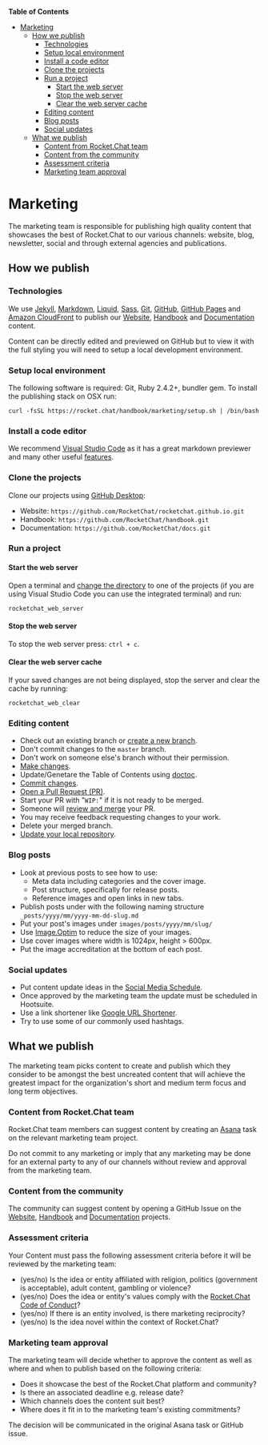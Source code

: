 <!-- START doctoc generated TOC please keep comment here to allow auto update -->
<!-- DON'T EDIT THIS SECTION, INSTEAD RE-RUN doctoc TO UPDATE -->
**Table of Contents**

- [Marketing](#marketing)
  - [How we publish](#how-we-publish)
    - [Technologies](#technologies)
    - [Setup local environment](#setup-local-environment)
    - [Install a code editor](#install-a-code-editor)
    - [Clone the projects](#clone-the-projects)
    - [Run a project](#run-a-project)
      - [Start the web server](#start-the-web-server)
      - [Stop the web server](#stop-the-web-server)
      - [Clear the web server cache](#clear-the-web-server-cache)
    - [Editing content](#editing-content)
    - [Blog posts](#blog-posts)
    - [Social updates](#social-updates)
  - [What we publish](#what-we-publish)
    - [Content from Rocket.Chat team](#content-from-rocketchat-team)
    - [Content from the community](#content-from-the-community)
    - [Assessment criteria](#assessment-criteria)
    - [Marketing team approval](#marketing-team-approval)

<!-- END doctoc generated TOC please keep comment here to allow auto update -->

# Marketing

The marketing team is responsible for publishing high quality content that showcases the best of Rocket.Chat to our various channels: website, blog, newsletter, social and through external agencies and publications.

## How we publish

### Technologies

We use
[Jekyll](https://jekyllrb.com/),
[Markdown](https://guides.github.com/features/mastering-markdown/),
[Liquid](https://shopify.github.io/liquid/),
[Sass](http://sass-lang.com/documentation/),
[Git](https://git-scm.com/doc),
[GitHub](https://help.github.com),
[GitHub Pages](https://pages.github.com/) and
[Amazon CloudFront](https://aws.amazon.com/cloudfront/) to publish our
[Website](https://github.com/RocketChat/rocketchat.github.io),
[Handbook](https://github.com/RocketChat/handbook) and
[Documentation](https://github.com/RocketChat/docs) content.

Content can be directly edited and previewed on GitHub but to view it with the full styling you will need to setup a local development environment.

### Setup local environment

The following software is required: Git, Ruby 2.4.2+, bundler gem. To install the publishing stack on OSX run:

```
curl -fsSL https://rocket.chat/handbook/marketing/setup.sh | /bin/bash
```

### Install a code editor

We recommend [Visual Studio Code](https://code.visualstudio.com/) as it has a great markdown previewer and many other useful [features](https://code.visualstudio.com/docs).

### Clone the projects

Clone our projects using [GitHub Desktop](https://services.github.com/on-demand/github-desktop/clone-repository-github-desktop):

- Website: `https://github.com/RocketChat/rocketchat.github.io.git`
- Handbook: `https://github.com/RocketChat/handbook.git`
- Documentation: `https://github.com/RocketChat/docs.git`

### Run a project

#### Start the web server

Open a terminal and [change the directory](https://learn.co/lessons/bash-navigation-osx) to one of the projects (if you are using Visual Studio Code you can use the integrated terminal) and run:

```
rocketchat_web_server
```

#### Stop the web server

To stop the web server press: `ctrl + c`.

#### Clear the web server cache

If your saved changes are not being displayed, stop the server and clear the cache by running:

```
rocketchat_web_clear
```

### Editing content

- Check out an existing branch or [create a new branch](https://services.github.com/on-demand/github-desktop/create-branches-github-desktop).
- Don't commit changes to the `master` branch.
- Don't work on someone else's branch without their permission.
- [Make changes](https://services.github.com/on-demand/github-desktop/make-changes-github-desktop).
- Update/Genetare the Table of Contents using [doctoc](https://github.com/thlorenz/doctoc).
- [Commit changes](https://services.github.com/on-demand/github-desktop/add-commits-github-desktop).
- [Open a Pull Request (PR)](https://services.github.com/on-demand/github-desktop/pull-request-github-desktop).
- Start your PR with "`WIP:`" if it is not ready to be merged.
- Someone will [review and merge](https://services.github.com/on-demand/github-desktop/merge-pull-request-showcase) your PR.
- You may receive feedback requesting changes to your work.
- Delete your merged branch.
- [Update your local repository](https://services.github.com/on-demand/github-desktop/push-with-github-desktop).

### Blog posts

- Look at previous posts to see how to use:
  - Meta data including categories and the cover image.
  - Post structure, specifically for release posts.
  - Reference images and open links in new tabs.
- Publish posts under with the following naming structure `_posts/yyyy/mm/yyyy-mm-dd-slug.md`
- Put your post's images under `images/posts/yyyy/mm/slug/`
- Use [Image.Optim](https://imageoptim.com/mac) to reduce the size of your images.
- Use cover images where width is 1024px,  height > 600px.
- Put the image accreditation at the bottom of each post.

### Social updates

- Put content update ideas in the [Social Media Schedule](https://docs.google.com/spreadsheets/d/1qIVBC0fUMCBfzRJK2TQA5K0m_gWZc5rNnPsGemZSUxE/edit?usp=sharing).
- Once approved by the marketing team the update must be scheduled in Hootsuite.
- Use a link shortener like [Google URL Shortener](https://goo.gl).
- Try to use some of our commonly used hashtags.

## What we publish

The marketing team picks content to create and publish which they consider to be amongst the best uncreated content that will achieve the greatest impact for the organization's short and medium term focus and long term objectives.

### Content from Rocket.Chat team

Rocket.Chat team members can suggest content by creating an [Asana](https://app.asana.com) task on the relevant marketing team project.

Do not commit to any marketing or imply that any marketing may be done for an external party to any of our channels without review and approval from the marketing team.

### Content from the community

The community can suggest content by opening a GitHub Issue on the [Website](https://github.com/RocketChat/rocketchat.github.io/issues), [Handbook](https://github.com/RocketChat/handbook/issues) and [Documentation](https://github.com/RocketChat/docs/issues) projects.

### Assessment criteria

Your Content must pass the following assessment criteria before it will be reviewed by the marketing team:

- (yes/no) Is the idea or entity affiliated with religion, politics (government is acceptable), adult content, gambling or violence?
- (yes/no)  Does the idea or entity's values comply with the [Rocket.Chat Code of Conduct](https://github.com/RocketChat/rocket.chat/blob/master/CODE_OF_CONDUCT.md)?
- (yes/no) If there is an entity involved, is there marketing reciprocity?
- (yes/no) Is the idea novel within the context of Rocket.Chat?

### Marketing team approval

The marketing team will decide whether to approve the content as well as where and when to publish based on the following criteria:

- Does it showcase the best of the Rocket.Chat platform and community?
- Is there an associated deadline e.g. release date?
- Which channels does the content suit best?
- Where does it fit in to the marketing team's existing commitments?

The decision will be communicated in the original Asana task or GitHub issue.
